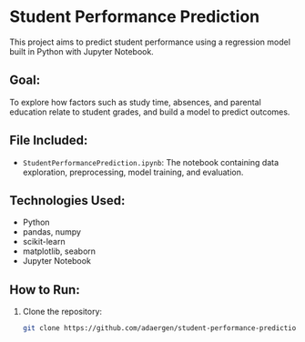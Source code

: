 # Student Performance Prediction

This project aims to predict student performance using a regression model built in Python with Jupyter Notebook.

## Goal:
To explore how factors such as study time, absences, and parental education relate to student grades, and build a model to predict outcomes.

## File Included:
- `StudentPerformancePrediction.ipynb`: The notebook containing data exploration, preprocessing, model training, and evaluation.

## Technologies Used:
- Python
- pandas, numpy
- scikit-learn
- matplotlib, seaborn
- Jupyter Notebook

## How to Run:
1. Clone the repository:
   ```bash
   git clone https://github.com/adaergen/student-performance-prediction.git
